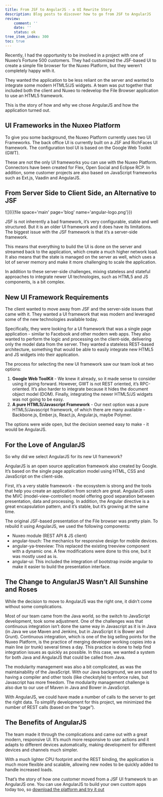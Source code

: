 ```yaml
---
title: From JSF to AngularJS - a UI Rewrite Story
description: Blog posts to discover how to go from JSF to AngularJS
review:
    comment: ''
    date: ''
    status: ok
tree_item_index: 300
toc: true
---
```

Recently, I had the opportunity to be involved in a project with one of Nuxeo’s Fortune 500 customers. They had customized the JSF-based UI to create a simple file browser for the Nuxeo Platform, but they weren’t completely happy with it.

They wanted the application to be less reliant on the server and wanted to integrate some modern HTML5/JS widgets. A team was put together that included both the client and Nuxeo to redevelop the File Browser application to use an HTML5 framework.

This is the story of how and why we chose AngularJS and how the application turned out.

## UI Frameworks in the Nuxeo Platform

To give you some background, the Nuxeo Platform currently uses two UI Frameworks. The back office UI is currently built on a JSF and RichFaces UI framework. The configuration tool UI is based on the Google Web Toolkit (GWT).

These are not the only UI frameworks you can use with the Nuxeo Platform. Connectors have been created for Flex, Open Social and Eclipse RCP. In addition, some customer projects are also based on JavaScript frameworks such as Ext.js, Vaadin and AngularJS.

## From Server Side to Client Side, an Alternative to JSF

![]({{file space='main' page='blog' name='angular-logo.png'}})

JSF is not inherently a bad framework, it’s very configurable, stable and well structured. But it is an older UI framework and it does have its limitations. The biggest issue with the JSF framework is that it’s a server-side framework.

This means that everything to build the UI is done on the server and streamed back to the application, which create a much higher network load. It also means that the state is managed on the server as well, which uses a lot of server memory and make it more challenging to scale the application.

In addition to these server-side challenges, mixing stateless and stateful approaches to integrate newer UI technologies, such as HTML5 and JS components, is a bit complex.

## New UI Framework Requirements

The client wanted to move away from JSF and the server-side issues that came with it. They wanted a UI framework that was modern and leveraged some of the new technologies available today.

Specifically, they were looking for a UI framework that was a single page application - similar to Facebook and other modern web apps. They also wanted to perform the logic and processing on the client-side, delivering only the model data from the server. They wanted a stateless REST-based architecture, something that would be able to easily integrate new HTML5 and JS widgets into their application.

The process for selecting the new UI framework saw our team look at two options:
1. **Google Web ToolKit** - We knew it already, so it made sense to consider using it going forward. However, GWT is not REST oriented, it’s RPC-oriented. It’s also harder to integrate because it hides the document object model (DOM). Finally, integrating the newer HTML5/JS widgets was not going to be easy.
2. **A pure HTML5/Javascript Framework** - Our next option was a pure HTML5/Javascript framework, of which there are many available - Backbone.js, Ember.js, React.js, Angular.js, maybe Polymer.

The options were wide open, but the decision seemed easy to make - it would be AngularJS.

## For the Love of AngularJS
So why did we select AngularJS for its new UI framework?

AngularJS is an open source application framework also created by Google. It’s based on the single page application model using HTML, CSS and JavaScript on the client-side.

First, it’s a very stable framework - the ecosystem is strong and the tools that help you create an application from scratch are great. AngularJS uses the MVC (model-view-controller) model offering good separation between presentation, data and processing. In addition, the Angular directive is a great encapsulation pattern, and it’s stable, but it’s growing at the same time.

The original JSF-based presentation of the File browser was pretty plain. To rebuild it using AngularJS, we used the following components:

- Nuxeo module (REST API &amp; JS client)
- angular-touch: The mechanics for responsive design for mobile devices.
- angular-ya-treeview: This replaced the existing treeview component with a dynamic one. A few modifications were done to this one, but it was mostly used as is.
- angular-ui: This included the integration of bootstrap inside angular to make it easier to build the presentation interface.

## The Change to AngularJS Wasn’t All Sunshine and Roses

While the decision to move to AngularJS was the right one, it didn’t come without some complications.

Most of our team came from the Java world, so the switch to JavaScript development, took some adjustment. One of the challenges was that continuous integration isn’t done the same way in Javascript as it is in Java (in Java we use Maven and Jenkins, but in JavaScript it is Bower and Grunt). Continuous integration, which is one of the big selling points for the Nuxeo Platform, is the practice of merging developer working copies into a main line (or trunk) several times a day. This practice is done to help find integration issues as quickly as possible. In this case, we wanted a system for both Java and AngularJS that could be called from Java.

The modularity management was also a bit complicated, as was the maintainability of the JavaScript. With our Java background, we are used to having a compiler and other tools (like checkstyle) to enforce rules, but Javascript has more freedom. The modularity management challenge is also due to our use of Maven in Java and Bower in JavaScript.

With AngularJS, we could have made a number of calls to the server to get the right data. To simplify development for this project, we minimized the number of REST calls (based on the “page”).

## The Benefits of AngularJS

The team made it through the complications and came out with a great modern, responsive UI. It’s much more responsive to user actions and it adapts to different devices automatically, making development for different devices and channels much simpler.

With a much lighter CPU footprint and the REST binding, the application is much more flexible and scalable, allowing new nodes to be quickly added to handle increased loads.

That’s the story of how one customer moved from a JSF UI framework to an AngularJS one. You can use AngularJS to build your own custom apps today too, so [download the platform and try it out](https://www.nuxeo.com/downloads/)
